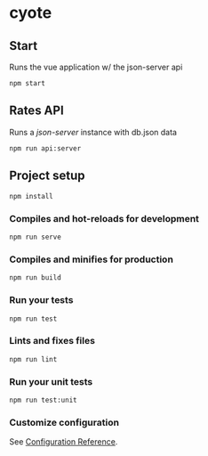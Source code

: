 # cyote

## Start

Runs the vue application w/ the json-server api

```
npm start
```

## Rates API

Runs a *json-server* instance with db.json data
```
npm run api:server
```

## Project setup
```
npm install
```

### Compiles and hot-reloads for development
```
npm run serve
```

### Compiles and minifies for production
```
npm run build
```

### Run your tests
```
npm run test
```

### Lints and fixes files
```
npm run lint
```

### Run your unit tests
```
npm run test:unit
```

### Customize configuration
See [Configuration Reference](https://cli.vuejs.org/config/).
